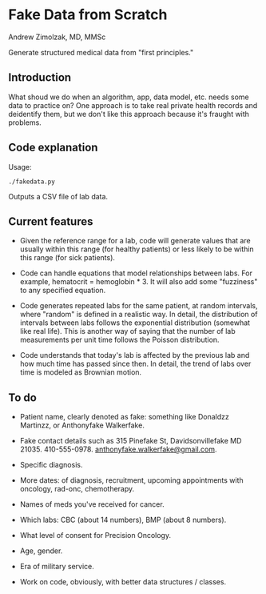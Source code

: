 Fake Data from Scratch
========================

Andrew Zimolzak, MD, MMSc

Generate structured medical data from "first principles."

Introduction
--------

What shoud we do when an algorithm, app, data model, etc. needs some
data to practice on? One approach is to take real private health
records and deidentify them, but we don't like this approach because
it's fraught with problems.

Code explanation
---------

Usage:

    ./fakedata.py

Outputs a CSV file of lab data. 

Current features
--------
* Given the reference range for a lab, code will generate values that
  are usually within this range (for healthy patients) or less likely
  to be within this range (for sick patients).

* Code can handle equations that model relationships between labs. For
  example, hematocrit = hemoglobin * 3. It will also add some
  "fuzziness" to any specified equation.

* Code generates repeated labs for the same patient, at random
  intervals, where "random" is defined in a realistic way. In detail,
  the distribution of intervals between labs follows the exponential
  distribution (somewhat like real life). This is another way of
  saying that the number of lab measurements per unit time follows the
  Poisson distribution.

* Code understands that today's lab is affected by the previous lab
  and how much time has passed since then. In detail, the trend of
  labs over time is modeled as Brownian motion.

To do
--------

* Patient name, clearly denoted as fake: something like Donaldzz
  Martinzz, or Anthonyfake Walkerfake.

* Fake contact details such as 315 Pinefake St, Davidsonvillefake MD
  21035. 410-555-0978. anthonyfake.walkerfake@gmail.com.

* Specific diagnosis.

* More dates: of diagnosis, recruitment, upcoming appointments with
  oncology, rad-onc, chemotherapy.

* Names of meds you've received for cancer.

* Which labs: CBC (about 14 numbers), BMP (about 8 numbers).

* What level of consent for Precision Oncology.

* Age, gender.

* Era of military service.

* Work on code, obviously, with better data structures / classes.
